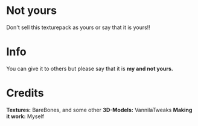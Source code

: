 # Not yours
Don't sell this texturepack as yours or say that it is yours!!

# Info
You can give it to others but please say that it is __my and not yours.__

# Credits
__Textures:__ BareBones, and some other
__3D-Models:__ VannilaTweaks
__Making it work:__ Myself
